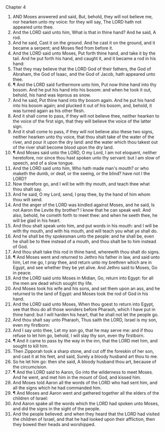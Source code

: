 

Chapter 4

1. AND Moses answered and said, But, behold, they will not believe me, nor hearken unto my voice: for they will say, The LORD hath not appeared unto thee.
2. And the LORD said unto him, What is that in thine hand?  And he said, A rod.
3. And he said, Cast it on the ground.  And he cast it on the ground, and it became a serpent; and Moses fled from before it.
4. And the LORD said unto Moses, Put forth thine hand, and take it by the tail.  And he put forth his hand, and caught it, and it became a rod in his hand:
5. That they may believe that the LORD God of their fathers, the God of Abraham, the God of Isaac, and the God of Jacob, hath appeared unto thee.
6. ¶ And the LORD said furthermore unto him, Put now thine hand into thy bosom.  And he put his hand into his bosom: and when he took it out, behold, his hand was leprous as snow.
7. And he said, Put thine hand into thy bosom again.  And he put his hand into his bosom again; and plucked it out of his bosom, and, behold, it was turned again as his other flesh.
8. And it shall come to pass, if they will not believe thee, neither hearken to the voice of the first sign, that they will believe the voice of the latter sign.
9. And it shall come to pass, if they will not believe also these two signs, neither hearken unto thy voice, that thou shalt take of the water of the river, and pour it upon the dry land: and the water which thou takest out of the river shall become blood upon the dry land.
10. ¶ And Moses said unto the LORD, O my Lord, I am not eloquent, neither heretofore, nor since thou hast spoken unto thy servant: but I am slow of speech, and of a slow tongue.
11. And the LORD said unto him, Who hath made man's mouth?  or who maketh the dumb, or deaf, or the seeing, or the blind?  have not I the LORD?
12. Now therefore go, and I will be with thy mouth, and teach thee what thou shalt say.
13. And he said, O my Lord, send, I pray thee, by the hand of him whom thou wilt send.
14. And the anger of the LORD was kindled against Moses, and he said, Is not Aaron the Levite thy brother?  I know that he can speak well.  And also, behold, he cometh forth to meet thee: and when he seeth thee, he will be glad in his heart.
15. And thou shalt speak unto him, and put words in his mouth: and I will be with thy mouth, and with his mouth, and will teach you what ye shall do.
16. And he shall be thy spokesman unto the people: and he shall be, even he shall be to thee instead of a mouth, and thou shalt be to him instead of God.
17. And thou shalt take this rod in thine hand, wherewith thou shalt do signs.
18. ¶ And Moses went and returned to Jethro his father in law, and said unto him, Let me go, I pray thee, and return unto my brethren which are in Egypt, and see whether they be yet alive.  And Jethro said to Moses, Go in peace.
19. And the LORD said unto Moses in Midian, Go, return into Egypt: for all the men are dead which sought thy life.
20. And Moses took his wife and his sons, and set them upon an ass, and he returned to the land of Egypt: and Moses took the rod of God in his hand.
21. And the LORD said unto Moses, When thou goest to return into Egypt, see that thou do all those wonders before Pharaoh, which I have put in thine hand: but I will harden his heart, that he shall not let the people go.
22. And thou shalt say unto Pharaoh, Thus saith the LORD, Israel is my son, even my firstborn:
23. And I say unto thee, Let my son go, that he may serve me: and if thou refuse to let him go, behold, I will slay thy son, even thy firstborn.
24. ¶ And it came to pass by the way in the inn, that the LORD met him, and sought to kill him.
25. Then Zipporah took a sharp stone, and cut off the foreskin of her son, and cast it at his feet, and said, Surely a bloody husband art thou to me.
26. So he let him go: then she said, A bloody husband thou art, because of the circumcision.
27. ¶ And the LORD said to Aaron, Go into the wilderness to meet Moses.  And he went, and met him in the mount of God, and kissed him.
28. And Moses told Aaron all the words of the LORD who had sent him, and all the signs which he had commanded him.
29. ¶ And Moses and Aaron went and gathered together all the elders of the children of Israel:
30. And Aaron spake all the words which the LORD had spoken unto Moses, and did the signs in the sight of the people.
31. And the people believed: and when they heard that the LORD had visited the children of Israel, and that he had looked upon their affliction, then they bowed their heads and worshipped.

